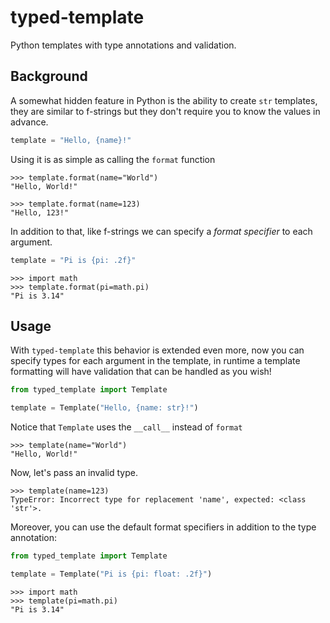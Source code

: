# typed-template

Python templates with type annotations and validation.

## Background

A somewhat hidden feature in Python is the ability to create `str` templates, they are similar to f-strings but they don't require you to know the values in advance.

```python
template = "Hello, {name}!"
```

Using it is as simple as calling the `format` function

```pycon
>>> template.format(name="World")
"Hello, World!"
```

```pycon
>>> template.format(name=123)
"Hello, 123!"
```

In addition to that, like f-strings we can specify a _format specifier_ to each argument.

```python
template = "Pi is {pi: .2f}"
```

```pycon
>>> import math
>>> template.format(pi=math.pi)
"Pi is 3.14"
```

## Usage

With `typed-template` this behavior is extended even more, now you can specify types for each argument in the template, in runtime a template formatting will have validation that can be handled as you wish!

```python
from typed_template import Template

template = Template("Hello, {name: str}!")
```

Notice that `Template` uses the `__call__` instead of `format`

```pycon
>>> template(name="World")
"Hello, World!"
```

Now, let's pass an invalid type.

```pycon
>>> template(name=123)
TypeError: Incorrect type for replacement 'name', expected: <class 'str'>.
```

Moreover, you can use the default format specifiers in addition to the type annotation:

```python
from typed_template import Template

template = Template("Pi is {pi: float: .2f}")
```

```pycon
>>> import math
>>> template(pi=math.pi)
"Pi is 3.14"
```
